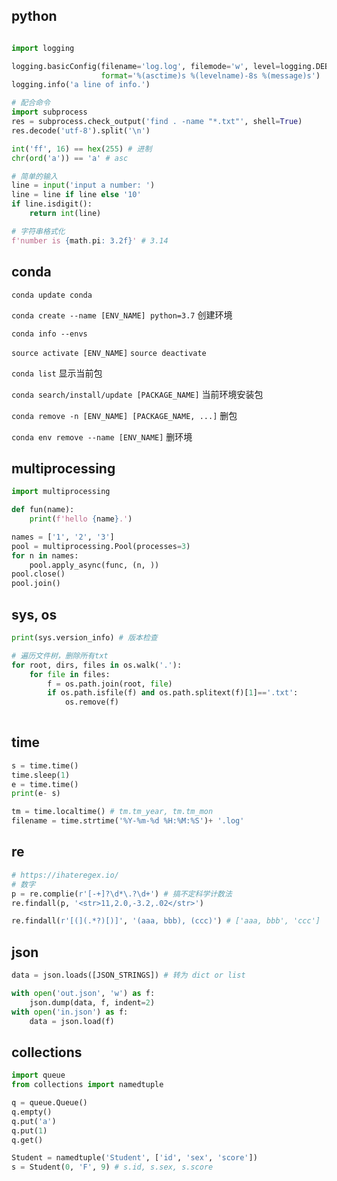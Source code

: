 ## python

```python

import logging

logging.basicConfig(filename='log.log', filemode='w', level=logging.DEBUG, 
					format='%(asctime)s %(levelname)-8s %(message)s')
logging.info('a line of info.')

# 配合命令
import subprocess
res = subprocess.check_output('find . -name "*.txt"', shell=True)
res.decode('utf-8').split('\n')

int('ff', 16) == hex(255) # 进制
chr(ord('a')) == 'a' # asc

# 简单的输入
line = input('input a number: ')
line = line if line else '10'
if line.isdigit():
	return int(line)

# 字符串格式化
f'number is {math.pi: 3.2f}' # 3.14

```

## conda

`conda update conda`

`conda create --name [ENV_NAME] python=3.7` 创建环境

`conda info --envs`

`source activate [ENV_NAME]` `source deactivate`

`conda list` 显示当前包

`conda search/install/update [PACKAGE_NAME]` 当前环境安装包

`conda remove -n [ENV_NAME] [PACKAGE_NAME, ...]` 删包

`conda env remove --name [ENV_NAME]` 删环境


## multiprocessing

```python
import multiprocessing

def fun(name):
    print(f'hello {name}.')

names = ['1', '2', '3']
pool = multiprocessing.Pool(processes=3)
for n in names:
    pool.apply_async(func, (n, ))
pool.close()
pool.join()

```

## sys, os

```python
print(sys.version_info) # 版本检查

# 遍历文件树，删除所有txt
for root, dirs, files in os.walk('.'):
    for file in files:
		f = os.path.join(root, file)
        if os.path.isfile(f) and os.path.splitext(f)[1]=='.txt':
            os.remove(f)
            
```

## time

```python
s = time.time()
time.sleep(1)
e = time.time()
print(e- s)

tm = time.localtime() # tm.tm_year, tm.tm_mon
filename = time.strtime('%Y-%m-%d %H:%M:%S')+ '.log'
```

## re

```python
# https://ihateregex.io/
# 数字
p = re.complie(r'[-+]?\d*\.?\d+') # 搞不定科学计数法
re.findall(p, '<str>11,2.0,-3.2,.02</str>')

re.findall(r'[(](.*?)[)]', '(aaa, bbb), (ccc)') # ['aaa, bbb', 'ccc']
```

## json

```python
data = json.loads([JSON_STRINGS]) # 转为 dict or list

with open('out.json', 'w') as f:
    json.dump(data, f, indent=2)
with open('in.json') as f:
    data = json.load(f)
```

## collections

```python
import queue
from collections import namedtuple

q = queue.Queue()
q.empty()
q.put('a')
q.put(1)
q.get()

Student = namedtuple('Student', ['id', 'sex', 'score'])
s = Student(0, 'F', 9) # s.id, s.sex, s.score
```

